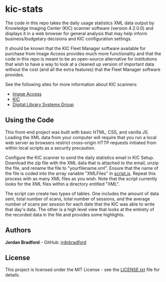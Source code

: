 # kic-stats
The code in this repo takes the daily usage statistics XML data output by Knowledge Imaging Center (KIC) scanner software (version 4.2.0.0) and displays it in a web browser for general analysis that may help inform business/budgetary decisions and KIC configuration settings. 

It should be known that the KIC Fleet Manager software available for purchase from Image Access provides much more functionality and that the code in this repo is meant to be an open-source alternative for institutions that wish to have a way to look at a cleaned up version of important data without the cost (and all the extra features) that the Fleet Manager software provides.

See the following sites for more information about KIC scanners:

* [Image Access](https://www.imageaccess.com)
* [KIC](https://www.kic.com)
* [Digital Library Systems Group](https://www.dlsg.com)

## Using the Code
This front-end project was built with basic HTML, CSS, and vanilla JS. Loading the XML data from your computer will require that you run a local web server as browsers restrict cross-origin HTTP requests initiated from within local scripts as a security precaution.

Configure the KIC scanner to send the daily statistics email in KIC Setup. Download the zip file with the XML data that is attached to the email, unzip the file, and rename the file to "yourfilename.xml". Ensure that the name of the file is coded into the array variable "XMLFiles" in [script.js](script.js). Repeat this process with as many XML files as you wish. Note that the script currently looks for the XML files within a directory entitled "XML".

The script can create two types of tables. One includes the amount of data sent, total number of scans, total number of sessions, and the average number of scans per session for each date that the KIC was able to write that day's data. The other is a high level view that looks at the entirety of the recorded data in the file and provides some highlights.

## Authors
**Jordan Bradford** - GitHub: [jrdnbradford](https://github.com/jrdnbradford)

## License
This project is licensed under the MIT License - see the [LICENSE.txt](LICENSE.txt) file for details.